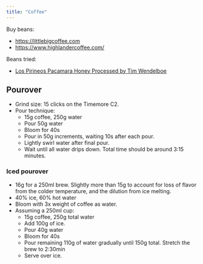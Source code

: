 ```yaml
---
title: "Coffee"
---
```


Buy beans:

- https://littlebigcoffee.com
- https://www.highlandercoffee.com/

Beans tried:

- [Los Pirineos Pacamara Honey Processed by Tim Wendelboe](https://timwendelboe.no/product/los-pirineos-pacamara-honey-processed/)

## Pourover

- Grind size: 15 clicks on the Timemore C2.
- Pour technique:
    - 15g coffee, 250g water
    - Pour 50g water
    - Bloom for 40s
    - Pour in 50g increments, waiting 10s after each pour.
    - Lightly swirl water after final pour.
    - Wait until all water drips down. Total time should be around 3:15 minutes.

### Iced pourover

- 16g for a 250ml brew. Slightly more than 15g to account for loss of flavor from the colder temperature, and the dilution from ice melting.
- 40% ice, 60% hot water
- Bloom with 3x weight of coffee as water.
- Assuming a 250ml cup:
    - 15g coffee, 250g total water
    - Add 100g of ice.
    - Pour 40g water
    - Bloom for 40s
    - Pour remaining 110g of water gradually until 150g total. Stretch the brew to 2:30min
    - Serve over ice.
